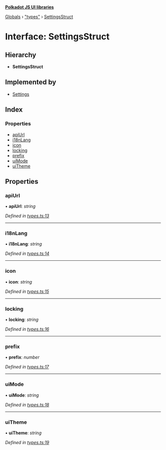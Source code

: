 **[Polkadot JS UI libraries](../README.md)**

[Globals](../globals.md) › [&quot;types&quot;](../modules/_types_.md) › [SettingsStruct](_types_.settingsstruct.md)

# Interface: SettingsStruct

## Hierarchy

* **SettingsStruct**

## Implemented by

* [Settings](../classes/_settings_.settings.md)

## Index

### Properties

* [apiUrl](_types_.settingsstruct.md#apiurl)
* [i18nLang](_types_.settingsstruct.md#i18nlang)
* [icon](_types_.settingsstruct.md#icon)
* [locking](_types_.settingsstruct.md#locking)
* [prefix](_types_.settingsstruct.md#prefix)
* [uiMode](_types_.settingsstruct.md#uimode)
* [uiTheme](_types_.settingsstruct.md#uitheme)

## Properties

###  apiUrl

• **apiUrl**: *string*

*Defined in [types.ts:13](https://github.com/polkadot-js/ui/blob/3f253dd/packages/ui-settings/src/types.ts#L13)*

___

###  i18nLang

• **i18nLang**: *string*

*Defined in [types.ts:14](https://github.com/polkadot-js/ui/blob/3f253dd/packages/ui-settings/src/types.ts#L14)*

___

###  icon

• **icon**: *string*

*Defined in [types.ts:15](https://github.com/polkadot-js/ui/blob/3f253dd/packages/ui-settings/src/types.ts#L15)*

___

###  locking

• **locking**: *string*

*Defined in [types.ts:16](https://github.com/polkadot-js/ui/blob/3f253dd/packages/ui-settings/src/types.ts#L16)*

___

###  prefix

• **prefix**: *number*

*Defined in [types.ts:17](https://github.com/polkadot-js/ui/blob/3f253dd/packages/ui-settings/src/types.ts#L17)*

___

###  uiMode

• **uiMode**: *string*

*Defined in [types.ts:18](https://github.com/polkadot-js/ui/blob/3f253dd/packages/ui-settings/src/types.ts#L18)*

___

###  uiTheme

• **uiTheme**: *string*

*Defined in [types.ts:19](https://github.com/polkadot-js/ui/blob/3f253dd/packages/ui-settings/src/types.ts#L19)*